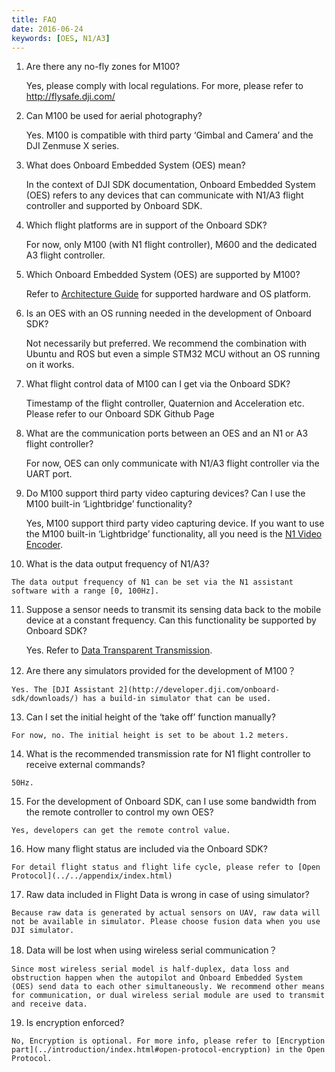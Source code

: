 ```yaml
---
title: FAQ 
date: 2016-06-24
keywords: [OES, N1/A3]
---
```


1.  Are there any no-fly zones for M100?

    Yes, please comply with local regulations. For more, please refer to http://flysafe.dji.com/

2.  Can M100 be used for aerial photography?

    Yes. M100 is compatible with third party ‘Gimbal and Camera’ and the DJI Zenmuse X series.

3.  What does Onboard Embedded System (OES) mean?

    In the context of DJI SDK documentation, Onboard Embedded System (OES) refers to any devices that can communicate with N1/A3 flight controller and supported by Onboard SDK.

4.  Which flight platforms are in support of the Onboard SDK?
   
    For now, only M100 (with N1 flight controller), M600 and the dedicated A3 flight controller.

5.  Which Onboard Embedded System (OES) are supported by M100?

    Refer to [Architecture Guide](../introduction/architecture-guide.html) for supported hardware and OS platform.

6.  Is an OES with an OS running needed in the development of Onboard SDK?

    Not necessarily but preferred. We recommend the combination with Ubuntu and ROS but even a simple STM32 MCU without an OS running on it works.

7.  What flight control data of M100 can I get via the Onboard SDK?

    Timestamp of the flight controller, Quaternion and Acceleration etc. Please refer to our Onboard SDK Github Page

8.  What are the communication ports between an OES and an N1 or A3 flight controller?

    For now, OES can only communicate with N1/A3 flight controller via the UART port.

9.  Do M100 support third party video capturing devices? Can I use the M100 built-in ‘Lightbridge’ functionality?

    Yes, M100 support third party video capturing device. If you want to use the M100 built-in ‘Lightbridge’ functionality, all you need is the [N1 Video Encoder](http://store.dji.com/product/n1-video-encoder).

10.  What is the data output frequency of N1/A3?

    The data output frequency of N1 can be set via the N1 assistant software with a range [0, 100Hz].

11. Suppose a sensor needs to transmit its sensing data back to the mobile device at a constant frequency. Can this functionality be supported by Onboard SDK?

    Yes. Refer to [Data Transparent Transmission](../introduction/data-transparent-transmission.html).

12.  Are there any simulators provided for the development of M100？

    Yes. The [DJI Assistant 2](http://developer.dji.com/onboard-sdk/downloads/) has a build-in simulator that can be used.

13.  Can I set the initial height of the ‘take off’ function manually?

    For now, no. The initial height is set to be about 1.2 meters.

14.  What is the recommended transmission rate for N1 flight controller to receive external commands?

    50Hz.

15.  For the development of Onboard SDK, can I use some bandwidth from the remote controller to control my own OES?

    Yes, developers can get the remote control value.

16.  How many flight status are included via the Onboard SDK?

    For detail flight status and flight life cycle, please refer to [Open Protocol](../../appendix/index.html)

17.  Raw data included in Flight Data is wrong in case of using simulator?

    Because raw data is generated by actual sensors on UAV, raw data will not be available in simulator. Please choose fusion data when you use DJI simulator.

18.  Data will be lost when using wireless serial communication？

    Since most wireless serial model is half-duplex, data loss and obstruction happen when the autopilot and Onboard Embedded System (OES) send data to each other simultaneously. We recommend other means for communication, or dual wireless serial module are used to transmit and receive data.

19.  Is encryption enforced?

    No, Encryption is optional. For more info, please refer to [Encryption part](../introduction/index.html#open-protocol-encryption) in the Open Protocol.
